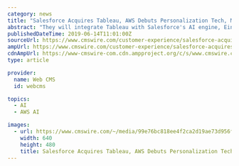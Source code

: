 ```yaml
---
category: news
title: "Salesforce Acquires Tableau, AWS Debuts Personalization Tech, More News"
abstract: "They will integrate Tableau with Salesforce's AI engine, Einstein, to drive \"intelligent and intuitive ... which brings machine learning technology used by Amazon.com to AWS customers for use in their applications. Amazon Personalize will allow app ..."
publishedDateTime: 2019-06-14T11:01:00Z
sourceUrl: https://www.cmswire.com/customer-experience/salesforce-acquires-tableau-aws-debuts-personalization-tech-more-news/
ampUrl: https://www.cmswire.com/customer-experience/salesforce-acquires-tableau-aws-debuts-personalization-tech-more-news/amp/
cdnAmpUrl: https://www-cmswire-com.cdn.ampproject.org/c/s/www.cmswire.com/customer-experience/salesforce-acquires-tableau-aws-debuts-personalization-tech-more-news/amp/
type: article

provider:
  name: Web CMS
  id: webcms

topics:
  - AI
  - AWS AI

images:
  - url: https://www.cmswire.com/~/media/99e76bc818ee4f2ca2d19ae73d956f1f.jpg
    width: 640
    height: 480
    title: Salesforce Acquires Tableau, AWS Debuts Personalization Tech, More News
---
```

